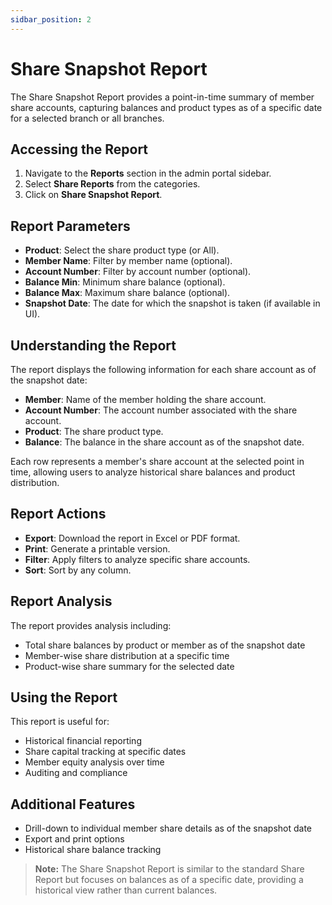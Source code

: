 ```yaml
---
sidbar_position: 2
---
```


# Share Snapshot Report

The Share Snapshot Report provides a point-in-time summary of member share accounts, capturing balances and product types as of a specific date for a selected branch or all branches.

## Accessing the Report

1. Navigate to the **Reports** section in the admin portal sidebar.
2. Select **Share Reports** from the categories.
3. Click on **Share Snapshot Report**.

## Report Parameters

- **Product**: Select the share product type (or All).
- **Member Name**: Filter by member name (optional).
- **Account Number**: Filter by account number (optional).
- **Balance Min**: Minimum share balance (optional).
- **Balance Max**: Maximum share balance (optional).
- **Snapshot Date**: The date for which the snapshot is taken (if available in UI).

## Understanding the Report

The report displays the following information for each share account as of the snapshot date:

- **Member**: Name of the member holding the share account.
- **Account Number**: The account number associated with the share account.
- **Product**: The share product type.
- **Balance**: The balance in the share account as of the snapshot date.

Each row represents a member's share account at the selected point in time, allowing users to analyze historical share balances and product distribution.

## Report Actions

- **Export**: Download the report in Excel or PDF format.
- **Print**: Generate a printable version.
- **Filter**: Apply filters to analyze specific share accounts.
- **Sort**: Sort by any column.

## Report Analysis

The report provides analysis including:
- Total share balances by product or member as of the snapshot date
- Member-wise share distribution at a specific time
- Product-wise share summary for the selected date

## Using the Report

This report is useful for:
- Historical financial reporting
- Share capital tracking at specific dates
- Member equity analysis over time
- Auditing and compliance

## Additional Features

- Drill-down to individual member share details as of the snapshot date
- Export and print options
- Historical share balance tracking

> **Note:** The Share Snapshot Report is similar to the standard Share Report but focuses on balances as of a specific date, providing a historical view rather than current balances. 